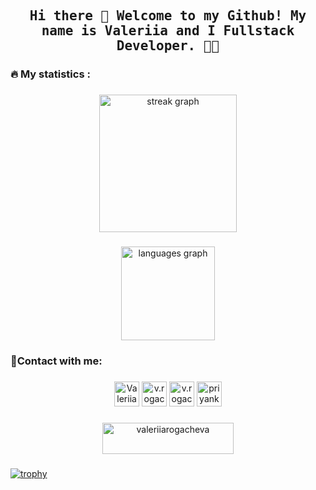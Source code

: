 
<h2 align="center"><samp> Hi there 👋 
  Welcome to my Github! My name is Valeriia and I Fullstack Developer. 👩‍💻  </samp></h2>

###

<h3 align="left">🔥 My statistics :</h3>

###

<div align="center">
  <img src="https://streak-stats.demolab.com?user=ValeriiaRogacheva&locale=en&mode=daily&theme=dracula&hide_border=false&border_radius=5&order=3" height="220" alt="streak graph"  />
</div>

###
<div align="center">
  <img src="https://github-readme-stats.vercel.app/api/top-langs?username=ValeriiaRogacheva&locale=en&hide_title=false&layout=compact&card_width=320&langs_count=5&theme=dracula&hide_border=false&order=2" height="150" alt="languages graph"  />
</div>

###

<h3 align="left">🤳Сontact with me:</h3>

###

<div align="center">

<a href="https://linkedin.com/in/valeriia-rogacheva-26936230a/" target="blank"><img src="https://img.icons8.com/fluency/48/000000/linkedin.png" alt="ValeriiaRogacheva" height="40" width="40" /></a>
<a href="https://instagram.com/v.rogacheva/" target="blank"><img src="https://img.icons8.com/fluency/144/000000/instagram-new.png" alt="v.rogacheva" height="40" width="40" /></a> 
<a href="https://t.me/ValeriiaRogacheva" target="blank"><img src="https://img.icons8.com/fluency/48/000000/telegram.png" alt="v.rogacheva" height="40" width="40" /></a>
<a href="https://stackoverflow.com/users/25102352/lerarogacheva" target="blank"><img src="https://img.icons8.com/external-tal-revivo-shadow-tal-revivo/96/000000/external-stack-overflow-is-a-question-and-answer-site-for-professional-logo-shadow-tal-revivo.png" alt="priyankesh-raj" height="40" width="40" /></a>

</div>
 
###
<div align="center">
 <a href="https://www.buymeacoffee.com/valeriiarogacheva?new=1"> <img align="center" src="https://cdn.buymeacoffee.com/buttons/v2/default-orange.png" height="50" width="210" alt="valeriiarogacheva" /></a>
</div>

###
[![trophy](https://github-profile-trophy.vercel.app/?username=ValeriiaRogacheva&theme=onedark)](https://github.com/ValeriiaRogacheva/github-profile-trophy)


